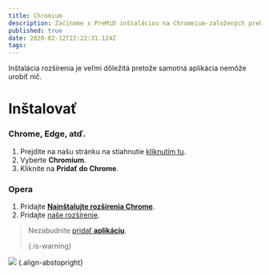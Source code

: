 ```yaml
---
title: Chromium
description: Začíname s PreMiD inštaláciou na Chromeium-založených prehliadačov
published: true
date: 2020-02-12T22:22:31.124Z
tags: 
---
```


Inštalácia rozšírenia je veľmi dôležitá pretože samotná aplikácia nemôže urobiť nič.

# Inštalovať
### Chrome, Edge, atď.
1. Prejdite na našu stránku na stiahnutie [kliknutím tu](https://premid.app/downloads).
2. Vyberte **Chromium**.
3. Kliknite na **Pridať do Chrome**.

### Opera
1. Pridajte **[Nainštalujte rozšírenia Chrome](https://addons.opera.com/en/extensions/details/install-chrome-extensions/)**.
2. Pridajte [naše rozšírenie](https://premid.app/downloads).

> Nezabudnite [pridať **aplikáciu**](/install). 
> 
> {.is-warning}

![](https://img.icons8.com/color/2x/chrome.png) {.align-abstopright}